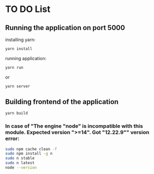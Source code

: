 # TO DO List

## Running the application on port 5000

installing yarn:
```bash
yarn install
```
running application:
```bash
yarn run
```
or
```bash
yarn server
```

## Building frontend of the application

```bash
yarn build
```

### In case of "The engine "node" is incompatible with this module. Expected version ">=14". Got "12.22.9"" version error:

```bash
sudo npm cache clean -f 
sudo npm install -g n 
sudo n stable 
sudo n latest
node --version
```
